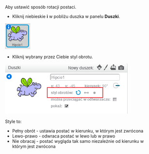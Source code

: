 Aby ustawić sposób rotacji postaci.

- Kliknij niebieskie **i** w pobliżu duszka w panelu **Duszki**.

![Kliknij i](images/click-i.png)

- Kliknij wybrany przez Ciebie styl obrotu.

![Inny styl obrotu](images/rotation-style.png)

Style to:

- Pełny obrót - ustawia postać w kierunku, w którym jest zwrócona
- Lewo-prawo - odwraca postać w lewo lub w prawo
- Nie obracaj - postać wygląda tak samo niezależnie od kierunku w którym jest zwrócona